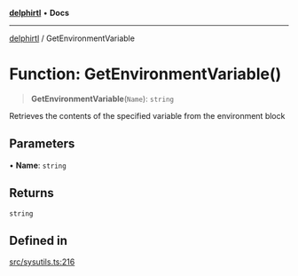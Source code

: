 [**delphirtl**](../README.md) • **Docs**

***

[delphirtl](../globals.md) / GetEnvironmentVariable

# Function: GetEnvironmentVariable()

> **GetEnvironmentVariable**(`Name`): `string`

Retrieves the contents of the specified variable from the environment block

## Parameters

• **Name**: `string`

## Returns

`string`

## Defined in

[src/sysutils.ts:216](https://github.com/chuacw/delphirtl/blob/80997f05fb80959294087b23c3624913ac7b46e9/src/sysutils.ts#L216)

